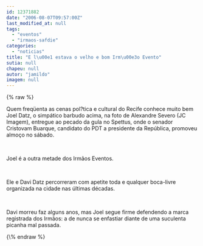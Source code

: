 ```yaml
---
id: 12371882
date: "2006-08-07T09:57:00Z"
last_modified_at: null
tags:
  - "eventos"
  - "irmaos-safdie"
categories:
  - "noticias"
title: "E l\u00e1 estava o velho e bom Irm\u00e3o Evento"
sutia: null
chapeu: null
autor: "jamildo"
imagem: null
---
```

{\% raw %}
<p>Quem freq&uuml;enta as cenas pol?tica e cultural do Recife conhece muito bem Joel Datz, o simp&aacute;tico barbudo acima, na foto de Alexandre Severo (JC Imagem), entregue ao pecado da gula no Spettus, onde o senador Cristovam Buarque, candidato do PDT a presidente da Rep&uacute;blica, promoveu almo&ccedil;o no s&aacute;bado.</p>
<p>&nbsp;</p>
<p>Joel &eacute; a outra metade dos Irm&atilde;os Eventos.</p>
<p>&nbsp;</p>
<p>Ele e Davi Datz percorreram com apetite toda e qualquer boca-livre organizada na cidade nas &uacute;ltimas d&eacute;cadas.</p>
<p>&nbsp;</p>
<p>Davi morreu faz alguns anos, mas Joel segue firme defendendo a marca registrada dos Irm&atilde;os: a de nunca se enfastiar diante de uma suculenta picanha mal passada.</p>
{\% endraw %}